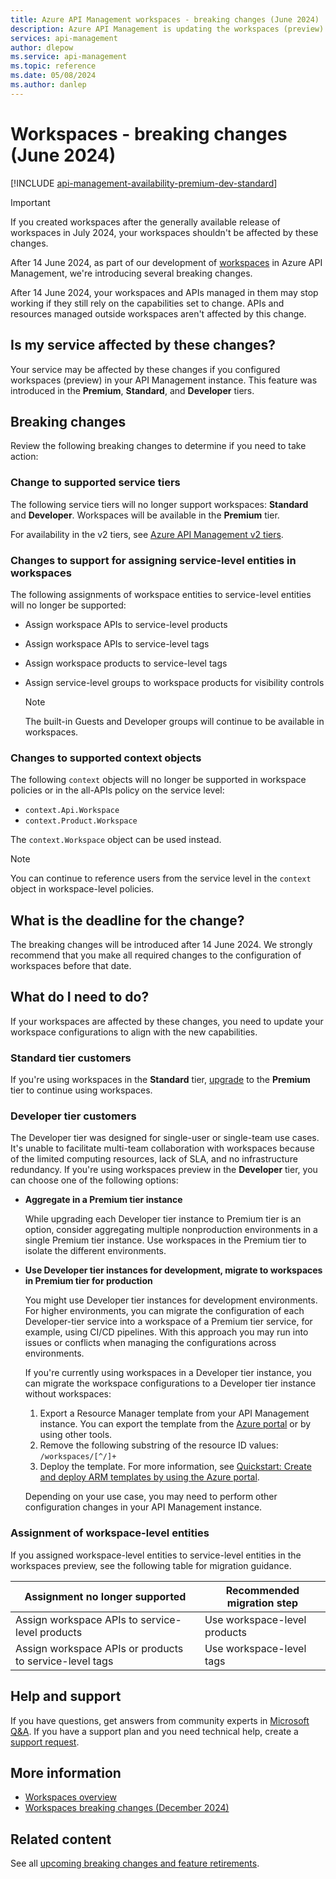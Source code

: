 ```yaml
---
title: Azure API Management workspaces - breaking changes (June 2024) | Microsoft Docs
description: Azure API Management is updating the workspaces (preview) with breaking changes. If your service uses workspaces, you may need to update workspace configurations.
services: api-management 
author: dlepow
ms.service: api-management
ms.topic: reference
ms.date: 05/08/2024
ms.author: danlep
---
```


# Workspaces - breaking changes (June 2024)

[!INCLUDE [api-management-availability-premium-dev-standard](../../../includes/api-management-availability-premium-dev-standard.md)]

> [!IMPORTANT]
> If you created workspaces after the generally available release of workspaces in July 2024, your workspaces shouldn't be affected by these changes.
> 

After 14 June 2024, as part of our development of [workspaces](../workspaces-overview.md) in Azure API Management, we're introducing several breaking changes. 

After 14 June 2024, your workspaces and APIs managed in them may stop working if they still rely on the capabilities set to change. APIs and resources managed outside workspaces aren't affected by this change.

## Is my service affected by these changes?

Your service may be affected by these changes if you configured workspaces (preview) in your API Management instance. This feature was introduced in the **Premium**, **Standard**, and **Developer** tiers.

## Breaking changes

Review the following breaking changes to determine if you need to take action:

### Change to supported service tiers

The following service tiers will no longer support workspaces: **Standard** and **Developer**. Workspaces will be available in the **Premium** tier. 

For availability in the v2 tiers, see [Azure API Management v2 tiers](../v2-service-tiers-overview.md).

### Changes to support for assigning service-level entities in workspaces

The following assignments of workspace entities to service-level entities will no longer be supported:

* Assign workspace APIs to service-level products
* Assign workspace APIs to service-level tags
* Assign workspace products to service-level tags
* Assign service-level groups to workspace products for visibility controls

    > [!NOTE]
    > The built-in Guests and Developer groups will continue to be available in workspaces.

### Changes to supported context objects

The following `context` objects will no longer be supported in workspace policies or in the all-APIs policy on the service level:

* `context.Api.Workspace`
* `context.Product.Workspace`

The `context.Workspace` object can be used instead.


> [!NOTE]
> You can continue to reference users from the service level in the `context` object in workspace-level policies.

## What is the deadline for the change?

The breaking changes will be introduced after 14 June 2024. We strongly recommend that you make all required changes to the configuration of workspaces before that date.

## What do I need to do?

If your workspaces are affected by these changes, you need to update your workspace configurations to align with the new capabilities.

### Standard tier customers 

If you're using workspaces in the **Standard** tier, [upgrade](../upgrade-and-scale.md) to the **Premium** tier to continue using workspaces.

### Developer tier customers

The Developer tier was designed for single-user or single-team use cases. It's unable to facilitate multi-team collaboration with workspaces because of the limited computing resources, lack of SLA, and no infrastructure redundancy. If you're using workspaces preview in the **Developer** tier, you can choose one of the following options:

* **Aggregate in a Premium tier instance**

    While upgrading each Developer tier instance to Premium tier is an option, consider aggregating multiple nonproduction environments in a single Premium tier instance. Use workspaces in the Premium tier to isolate the different environments.

* **Use Developer tier instances for development, migrate to workspaces in Premium tier for production**

    You might use Developer tier instances for development environments. For higher environments, you can migrate the configuration of each Developer-tier service into a workspace of a Premium tier service, for example, using CI/CD pipelines. With this approach you may run into issues or conflicts when managing the configurations across environments. 

    If you're currently using workspaces in a Developer tier instance, you can migrate the workspace configurations to a Developer tier instance without workspaces:

    1. Export a Resource Manager template from your API Management instance. You can export the template from the [Azure portal](../../azure-resource-manager/templates/export-template-portal.md) or by using other tools.
    1. Remove the following substring of the resource ID values: `/workspaces/[^/]+`
    1. Deploy the template. For more information, see [Quickstart: Create and deploy ARM templates by using the Azure portal](../../azure-resource-manager/templates/quickstart-create-templates-use-the-portal.md).

    Depending on your use case, you may need to perform other configuration changes in your API Management instance.

### Assignment of workspace-level entities

If you assigned workspace-level entities to service-level entities in the workspaces preview, see the following table for migration guidance.

|Assignment no longer supported  |Recommended migration step  |
|---------|---------|
|Assign workspace APIs to service-level products    | Use workspace-level products        |
|Assign workspace APIs or products to service-level tags     | Use workspace-level tags        |

## Help and support

If you have questions, get answers from community experts in [Microsoft Q&A](https://aka.ms/apim/azureqa/change/captcha-2022). If you have a support plan and you need technical help, create a [support request](https://portal.azure.com/#view/Microsoft_Azure_Support/HelpAndSupportBlade/~/overview).

## More information

* [Workspaces overview](../workspaces-overview.md)
* [Workspaces breaking changes (December 2024)](workspaces-breaking-changes-dec-2024.md)



## Related content

See all [upcoming breaking changes and feature retirements](overview.md).
